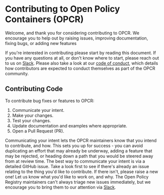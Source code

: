 # Contributing to Open Policy Containers (OPCR)

Welcome, and thank you for considering contributing to OPCR. We encourage
you to help out by raising issues, improving documentation, fixing bugs, or
adding new features

If you're interested in contributing please start by reading this document. If
you have any questions at all, or don't know where to start, please reach out to
us on [Slack](SLACK.md). Please also take a look at our [code of conduct](CODE_OF_CONDUCT.md), which details
how contributors are expected to conduct themselves as part of the OPCR
community.

## Contributing Code

To contribute bug fixes or features to OPCR:

1. Communicate your intent.
1. Make your changes.
1. Test your changes.
1. Update documentation and examples where appropriate.
1. Open a Pull Request (PR).

Communicating your intent lets the OPCR maintainers know that you intend
to contribute, and how. This sets you up for success - you can avoid duplicating
an effort that may already be underway, adding a feature that may be rejected,
or heading down a path that you would be steered away from at review time. The
best way to communicate your intent is via a detailed GitHub issue. Take a look
first to see if there's already an issue relating to the thing you'd like to
contribute. If there isn't, please raise a new one! Let us know what you'd like
to work on, and why. The Open Policy Registry maintainers can't always triage new issues
immediately, but we encourage you to bring them to our attention via [Slack](SLACK.md).
